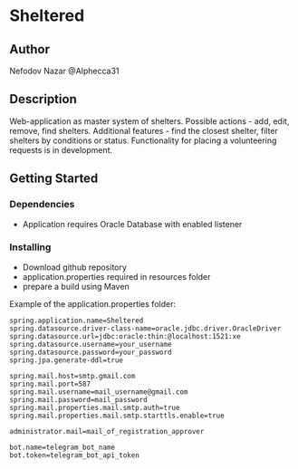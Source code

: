 # Sheltered

## Author

Nefodov Nazar
@Alphecca31

## Description

Web-application as master system of shelters.
Possible actions - add, edit, remove, find shelters.
Additional features - find the closest shelter, filter shelters by conditions or status.
Functionality for placing a volunteering requests is in development.

## Getting Started

### Dependencies

* Application requires Oracle Database with enabled listener

### Installing

* Download github repository
* application.properties required in resources folder
* prepare a build using Maven

Example of the application.properties folder:
```
spring.application.name=Sheltered
spring.datasource.driver-class-name=oracle.jdbc.driver.OracleDriver
spring.datasource.url=jdbc:oracle:thin:@localhost:1521:xe
spring.datasource.username=your_username
spring.datasource.password=your_password
spring.jpa.generate-ddl=true

spring.mail.host=smtp.gmail.com
spring.mail.port=587
spring.mail.username=mail_username@gmail.com
spring.mail.password=mail_password
spring.mail.properties.mail.smtp.auth=true
spring.mail.properties.mail.smtp.starttls.enable=true

administrator.mail=mail_of_registration_approver

bot.name=telegram_bot_name
bot.token=telegram_bot_api_token
```

